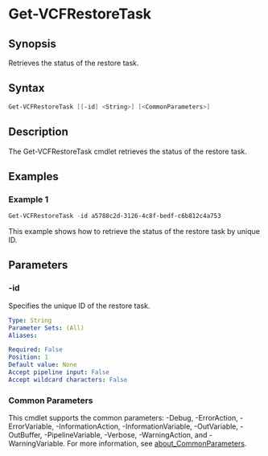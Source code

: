 # Get-VCFRestoreTask

## Synopsis

Retrieves the status of the restore task.

## Syntax

```powershell
Get-VCFRestoreTask [[-id] <String>] [<CommonParameters>]
```

## Description

The Get-VCFRestoreTask cmdlet retrieves the status of the restore task.

## Examples

### Example 1

```powershell
Get-VCFRestoreTask -id a5788c2d-3126-4c8f-bedf-c6b812c4a753
```

This example shows how to retrieve the status of the restore task by unique ID.

## Parameters

### -id

Specifies the unique ID of the restore task.

```yaml
Type: String
Parameter Sets: (All)
Aliases:

Required: False
Position: 1
Default value: None
Accept pipeline input: False
Accept wildcard characters: False
```

### Common Parameters

This cmdlet supports the common parameters: -Debug, -ErrorAction, -ErrorVariable, -InformationAction, -InformationVariable, -OutVariable, -OutBuffer, -PipelineVariable, -Verbose, -WarningAction, and -WarningVariable. For more information, see [about_CommonParameters](http://go.microsoft.com/fwlink/?LinkID=113216).
